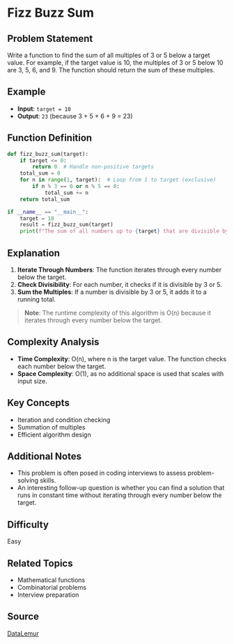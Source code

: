 # Fizz Buzz Sum

## Problem Statement
Write a function to find the sum of all multiples of 3 or 5 below a target value. For example, if the target value is 10, the multiples of 3 or 5 below 10 are 3, 5, 6, and 9. The function should return the sum of these multiples.

## Example
- **Input**: `target = 10`
- **Output**: `23` (because 3 + 5 + 6 + 9 = 23)

## Function Definition
```py
def fizz_buzz_sum(target):
    if target <= 0:
        return 0  # Handle non-positive targets
    total_sum = 0
    for n in range(1, target):  # Loop from 1 to target (exclusive)
        if n % 3 == 0 or n % 5 == 0:
            total_sum += n
    return total_sum

if __name__ == "__main__":
    target = 10
    result = fizz_buzz_sum(target)
    print(f"The sum of all numbers up to {target} that are divisible by 3 or 5 is: {result}")
```

## Explanation
1. **Iterate Through Numbers**: The function iterates through every number below the target.
2. **Check Divisibility**: For each number, it checks if it is divisible by 3 or 5.
3. **Sum the Multiples**: If a number is divisible by 3 or 5, it adds it to a running total.

> **Note**: The runtime complexity of this algorithm is O(n) because it iterates through every number below the target.

## Complexity Analysis
- **Time Complexity**: O(n), where n is the target value. The function checks each number below the target.
- **Space Complexity**: O(1), as no additional space is used that scales with input size.

## Key Concepts
- Iteration and condition checking
- Summation of multiples
- Efficient algorithm design

## Additional Notes
- This problem is often posed in coding interviews to assess problem-solving skills.
- An interesting follow-up question is whether you can find a solution that runs in constant time without iterating through every number below the target.

## Difficulty
Easy

## Related Topics
- Mathematical functions
- Combinatorial problems
- Interview preparation

## Source
[DataLemur](https://datalemur.com/questions/python-fizz-buzz-sum)
